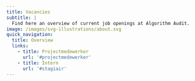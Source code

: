 ```yaml
---
title: Vacancies
subtitle: |
  Find here an overview of current job openings at Algorithm Audit.
image: /images/svg-illustrations/about.svg
quick_navigation:
  title: Overview
  links:
    - title: Projectmedewerker
      url: '#projectmedewerker'
    - title: Intern
      url: '#stagiair'
---
```


